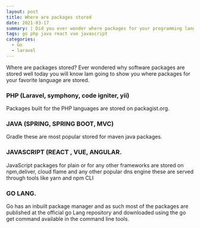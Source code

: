 ```yaml
---
layout: post
title: Where are packages stored
date: 2021-03-17
summary: | Did you ever wonder where packages for your programming language or framework are stored ?  Well in this article you will know !.
tags: go php java react vue javascript
categories:
  - Go
  - laravel
---
```




Where  are  packages  stored?
Ever  wondered  why software packages are stored well today you will know lam going to show you where packages for your favorite language are stored.

### PHP   (Laravel, symphony, code igniter, yii)
Packages built for the PHP languages are stored on packagist.org.

### JAVA    (SPRING, SPRING BOOT, MVC)
Gradle these are most popular stored for maven java packages.

### JAVASCRIPT  (REACT , VUE, ANGULAR.
JavaScript packages  for plain or for any other frameworks are stored on npm,deliver, cloud flame and any  other popular dns engine these are served through tools like yarn and npm CLI
### GO  LANG.

Go  has an  inbuilt  package manager and as such most of the packages are published at the official go Lang repository and downloaded using the go get command available in the command line tools.





